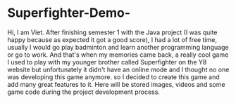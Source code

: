 # Superfighter-Demo-
Hi, I am Viet. After finishing semester 1 with the Java project (I was quite happy because as expected it got a good score), I had a lot of free time, usually I would go play badminton and learn another programming language or go to work. And that's when my memories came back, a really cool game I used to play with my younger brother called Superfighter on the Y8 website but unfortunately it didn't have an online mode and I thought no one was developing this game anymore. so I decided to create this game and add many great features to it. Here will be stored images, videos and some game code during the project development process.
